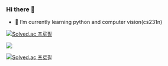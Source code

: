 ### Hi there 👋
- 🔭 I’m currently learning python and computer vision(cs231n)



[![Solved.ac
프로필](http://mazassumnida.wtf/api/v2/generate_badge?boj=noah0015)](https://solved.ac/noah0015)

<img src="http://mazandi.herokuapp.com/api?handle=noah0015&theme=warm"/>

[![Solved.ac
프로필](http://mazassumnida.wtf/api/mini/generate_badge?boj=noah0015)](https://solved.ac/noah0015)


<!--
**NoahYn/NoahYn** is a ✨ _special_ ✨ repository because its `README.md` (this file) appears on your GitHub profile.

Here are some ideas to get you started:

- 🔭 I’m currently working on ...
- 🌱 I’m currently learning ...
- 👯 I’m looking to collaborate on ...
- 🤔 I’m looking for help with ...
- 💬 Ask me about ...
- 📫 How to reach me: ...
- 😄 Pronouns: ...
- ⚡ Fun fact: ...
-->

